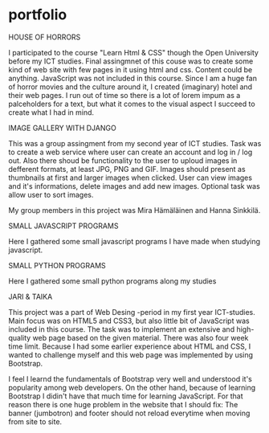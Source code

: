 # portfolio

HOUSE OF HORRORS

I participated to the course "Learn Html & CSS" though the Open University before my ICT studies. Final assingmnet of this couse was to create some kind of web site with few pages in it using html and css. Content could be anything. JavaScript was not included in this course. Since I am a huge fan of horror movies and the culture around it, I created (imaginary) hotel and their web pages. I run out of time so there is a lot of lorem impum as a palceholders for a text, but what it comes to the visual aspect I succeed to create what I had in mind.


IMAGE GALLERY WITH DJANGO

This was a group assingment from my second year of ICT studies. Task was to create a web service where user can create an account and log in / log out. Also there shoud be functionality to the user to uploud images in defferent formats, at least JPG, PNG and GIF. Images should present as thumbnails at first and larger images when clicked. User can view images and it's informations, delete images and add new images. Optional task was allow user to sort images. 

My group members in this project was Mira Hämäläinen and Hanna Sinkkilä.


SMALL JAVASCRIPT PROGRAMS

Here I gathered some small javascript programs I have made when studying javascript. 


SMALL PYTHON PROGRAMS

Here I gathered some small python programs along my studies


JARI & TAIKA

This project was a part of Web Desing -period in my first year ICT-studies. Main focus was on HTML5 and CSS3, but also little bit of JavaScript was included in this course. The task was to implement an extensive and high-quality web page based on the given material. There was also four week time limit. Because I had some earlier experience about HTML and CSS, I wanted to challenge myself and this web page was implemented by using Bootstrap.

I feel I learnd the fundamentals of Bootstrap very well and understood it's popularity among web developers. On the other hand, because of learning Bootstrap I didin't have that much time for learning JavaScript. For that reason there is one huge problem in the website that I should fix: The banner (jumbotron) and footer should not reload everytime when moving from site to site.
